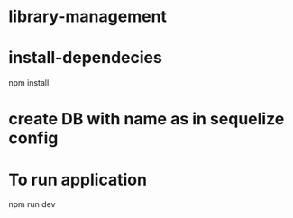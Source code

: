 # library-management

# install-dependecies
npm install

# create DB with name as in sequelize config

# To run application
npm run dev
